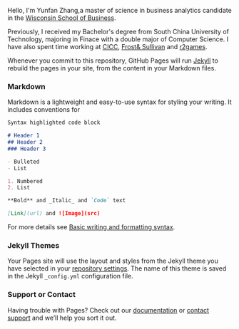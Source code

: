 Hello, I'm Yunfan Zhang,a master of science in business analytics candidate in the [Wisconsin School of Business](https://business.wisc.edu/?gclid=CjwKCAjwxOCRBhA8EiwA0X8hixKiBaBCiZH7qthSOX7NppOQQKbRlR63XC6z51HtbM5JmQYbTac_kxoCms4QAvD_BwE). 

Previously, I received my Bachelor's degree from South China University of Technology, majoring in Finace with a double major of Computer Science. I have also spent time working at [CICC](https://en.cicc.com/), [Frost& Sullivan](https://www.frost.com/) and [r2games](https://www.r2games.com/).

Whenever you commit to this repository, GitHub Pages will run [Jekyll](https://jekyllrb.com/) to rebuild the pages in your site, from the content in your Markdown files.

### Markdown

Markdown is a lightweight and easy-to-use syntax for styling your writing. It includes conventions for

```markdown
Syntax highlighted code block

# Header 1
## Header 2
### Header 3

- Bulleted
- List

1. Numbered
2. List

**Bold** and _Italic_ and `Code` text

[Link](url) and ![Image](src)
```

For more details see [Basic writing and formatting syntax](https://docs.github.com/en/github/writing-on-github/getting-started-with-writing-and-formatting-on-github/basic-writing-and-formatting-syntax).

### Jekyll Themes

Your Pages site will use the layout and styles from the Jekyll theme you have selected in your [repository settings](https://github.com/YunfanZZZ/YunfanZZZ.github.io/settings/pages). The name of this theme is saved in the Jekyll `_config.yml` configuration file.

### Support or Contact

Having trouble with Pages? Check out our [documentation](https://docs.github.com/categories/github-pages-basics/) or [contact support](https://support.github.com/contact) and we’ll help you sort it out.
